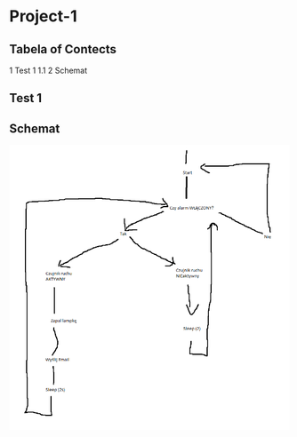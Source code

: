 # Project-1


## Tabela of Contects

1 Test 1
    1.1
2 Schemat


## Test 1

## Schemat

![alt text](image.png)


###